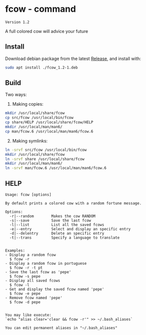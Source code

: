 # fcow - command
`Version 1.2`

A full colored cow will advice your future

## Install
Download debian package from the latest [Release](https://github.com/informaticapau/fcow/releases), and install with:
```sh
sudo apt install ./fcow_1.2-1.deb
```

## Build
Two ways:

1. Making copies:
```sh
mkdir /usr/local/share/fcow
cp src/fcow /usr/local/bin/fcow
cp share/HELP /usr/local/share/fcow/HELP
mkdir /usr/local/man/man6/
cp man/fcow.6 /usr/local/man/man6/fcow.6
```

2. Making symlinks:
```sh
ln -srvf src/fcow /usr/local/bin/fcow
mkdir /usr/local/share/fcow
ln -srvf share /usr/local/share/fcow
mkdir /usr/local/man/man6/
ln -srvf man/fcow.6 /usr/local/man/man6/fcow.6
```


## HELP
```
Usage: fcow [options]

By default prints a colored cow with a random fortune message.

Options:
  -r|--random        Makes the cow RANDOM
  -s|--save          Save the last fcow
  -l|--list          List all the saved fcows
  -e|--entry         Select and display an specific entry
  -d|--delentry      Delete an specific entry
  -t|--trans         Specify a language to translate


Examples:
- Display a random fcow
  $ fcow -r
- Display a random fcow in portuguese
  $ fcow -r -t pt
- Save the last fcow as 'pepe'
  $ fcow -s pepe
- Display all saved fcows
  $ fcow -l
- Get and display the saved fcow named 'pepe'
  $ fcow -e pepe
- Remove fcow named 'pepe'
  $ fcow -d pepe


You may like execute:
`echo "alias clear='clear && fcow -r'" >> ~/.bash_aliases`

You can edit permanent aliases in "~/.bash_aliases"
```
